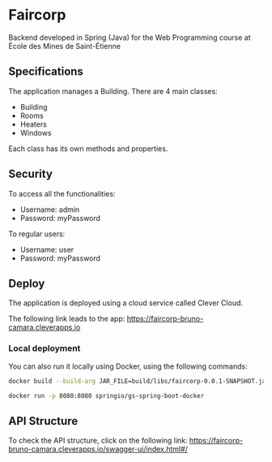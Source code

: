 # Faircorp
Backend developed in Spring (Java) for the Web Programming course at École des Mines de Saint-Étienne

## Specifications
The application manages a Building. There are 4 main classes:
- Building
- Rooms
- Heaters
- Windows

Each class has its own methods and properties.

## Security
To access all the functionalities:
- Username: admin
- Password: myPassword

To regular users:
- Username: user
- Password: myPassword

## Deploy
The application is deployed using a cloud service called Clever Cloud.

The following link leads to the app: https://faircorp-bruno-camara.cleverapps.io

### Local deployment
You can also run it locally using Docker, using the following commands:
```bash
docker build --build-arg JAR_FILE=build/libs/faircorp-0.0.1-SNAPSHOT.jar -t springio/gs-spring-boot-docker .

docker run -p 8080:8080 springio/gs-spring-boot-docker
```

## API Structure
To check the API structure, click on the following link:
https://faircorp-bruno-camara.cleverapps.io/swagger-ui/index.html#/
